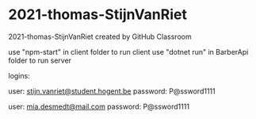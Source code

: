 # 2021-thomas-StijnVanRiet
2021-thomas-StijnVanRiet created by GitHub Classroom

use "npm-start" in client folder to run client
use "dotnet run" in BarberApi folder to run server

logins:

user: stijn.vanriet@student.hogent.be
password: P@ssword1111

user: mia.desmedt@mail.com
password: P@ssword1111
